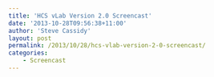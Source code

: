 ```yaml
---
title: 'HCS vLab Version 2.0 Screencast'
date: '2013-10-28T09:56:38+11:00'
author: 'Steve Cassidy'
layout: post
permalink: /2013/10/28/hcs-vlab-version-2-0-screencast/
categories:
    - Screencast
---
```


